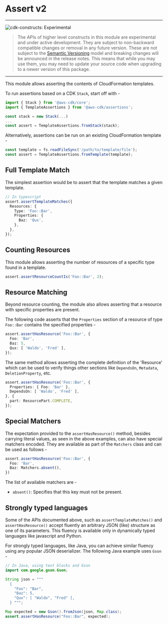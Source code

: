 # Assert v2
<!--BEGIN STABILITY BANNER-->

---

![cdk-constructs: Experimental](https://img.shields.io/badge/cdk--constructs-experimental-important.svg?style=for-the-badge)

> The APIs of higher level constructs in this module are experimental and under active development.
> They are subject to non-backward compatible changes or removal in any future version. These are
> not subject to the [Semantic Versioning](https://semver.org/) model and breaking changes will be
> announced in the release notes. This means that while you may use them, you may need to update
> your source code when upgrading to a newer version of this package.

---

<!--END STABILITY BANNER-->

This module allows asserting the contents of CloudFormation templates.

To run assertions based on a CDK `Stack`, start off with -

```ts
import { Stack } from '@aws-cdk/core';
import { TemplateAssertions } from '@aws-cdk/assertions';

const stack = new Stack(...)
...
const assert = TemplateAssertions.fromStack(stack);
```

Alternatively, assertions can be run on an existing CloudFormation template -

```ts
const template = fs.readFileSync('/path/to/template/file');
const assert = TemplateAssertions.fromTemplate(template);
```

## Full Template Match

The simplest assertion would be to assert that the template matches a given
template.

```ts
// In typescript
assert.assertTemplateMatches({
  Resources: {
    Type: 'Foo::Bar',
    Properties: {
      Baz: 'Qux',
    },
  },
});
```

## Counting Resources

This module allows asserting the number of resources of a specific type found
in a template.

```ts
assert.assertResourceCountIs('Foo::Bar', 2);
```

## Resource Matching

Beyond resource counting, the module also allows asserting that a resource with
specific properties are present.

The following code asserts that the `Properties` section of a resource of type
`Foo::Bar` contains the specified properties -

```ts
assert.assertHasResource('Foo::Bar', {
  Foo: 'Bar',
  Baz: 5,
  Qux: [ 'Waldo', 'Fred' ],
});
```

The same method allows asserting the complete definition of the 'Resource'
which can be used to verify things other sections like `DependsOn`, `Metadata`,
`DeletionProperty`, etc.

```ts
assert.assertHasResource('Foo::Bar', {
  Properties: { Foo: 'Bar' },
  DependsOn: [ 'Waldo', 'Fred' ],
}, {
  part: ResourcePart.COMPLETE,
});
```

## Special Matchers

The expectation provided to the `assertHasResource()` method, besides carrying
literal values, as seen in the above examples, can also have special matchers
encoded. 
They are available as part of the `Matchers` class and can be used as follows -

```ts
assert.assertHasResource('Foo::Bar', {
  Foo: 'Bar',
  Baz: Matchers.absent(),
})
```

The list of available matchers are -

* `absent()`: Specifies that this key must not be present.

## Strongly typed languages

Some of the APIs documented above, such as `assertTemplateMatches()` and
`assertHasResource()` accept fluently an arbitrary JSON (like) structure as one
of its parameters.
This fluency is available only in dynamically typed languages like javascript
and Python.

For strongly typed languages, like Java, you can achieve similar fluency using
any popular JSON deserializer. The following Java example uses `Gson` -

```java
// In Java, using text blocks and Gson
import com.google.gson.Gson;

String json = """
  {
    "Foo": "Bar",
    "Baz": 5,
    "Qux": [ "Waldo", "Fred" ],
  } """;

Map expected = new Gson().fromJson(json, Map.class);
assert.assertHasResource("Foo::Bar", expected);
```
